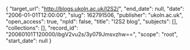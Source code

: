 {
  "target_url": "http://blogs.ukoln.ac.uk/I2S2/", 
  "end_date": null, 
  "date": "2006-01-01T12:00:00", 
  "slug": 162791506, 
  "publisher": "ukoln.ac.uk", 
  "open_access": true, 
  "npld": false, 
  "title": "I2S2 blog", 
  "subjects": [], 
  "collections": [], 
  "record_id": "20060101T120000/ibgV2vu2s/3y079Jmsvzhw==", 
  "scope": "root", 
  "start_date": null
}

